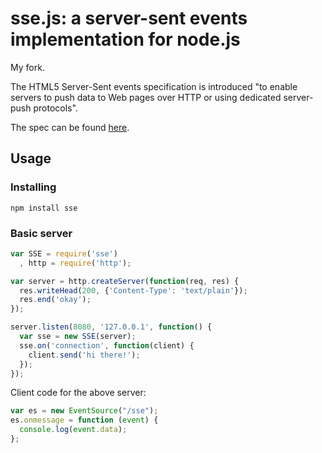 # sse.js: a server-sent events implementation for node.js #

My fork.

The HTML5 Server-Sent events specification is introduced "to enable servers to push data to Web pages over HTTP or using dedicated server-push protocols".

The spec can be found [here](http://dev.w3.org/html5/eventsource/).

## Usage ##

### Installing ###

`npm install sse`

### Basic server ###

```js
var SSE = require('sse')
  , http = require('http');

var server = http.createServer(function(req, res) {
  res.writeHead(200, {'Content-Type': 'text/plain'});
  res.end('okay');
});

server.listen(8080, '127.0.0.1', function() {
  var sse = new SSE(server);
  sse.on('connection', function(client) {
    client.send('hi there!');
  });
});
```

Client code for the above server:

```js
var es = new EventSource("/sse");
es.onmessage = function (event) {
  console.log(event.data);
};
```
